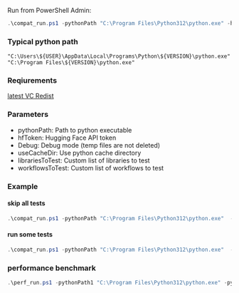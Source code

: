 Run from PowerShell Admin:
```powershell
.\compat_run.ps1 -pythonPath "C:\Program Files\Python312\python.exe" -hfToken "TOKEN" -Debug
```

### Typical python path
```
"C:\Users\${USER}\AppData\Local\Programs\Python\${VERSION}\python.exe"
"C:\Program Files\${VERSION}\python.exe"
```

### Reqiurements

[latest VC Redist](https://learn.microsoft.com/en-us/cpp/windows/latest-supported-vc-redist?view=msvc-170#latest-microsoft-visual-c-redistributable-version)

### Parameters

- pythonPath: Path to python executable
- hfToken: Hugging Face API token
- Debug: Debug mode (temp files are not deleted)
- useCacheDir: Use python cache directory
- librariesToTest: Custom list of libraries to test
- workflowsToTest: Custom list of workflows to test

### Example

#### skip all tests
```powershell
.\compat_run.ps1 -pythonPath "C:\Program Files\Python312\python.exe"  -librariesToTest @() -workflowsToTest @()
```
#### run some tests
```powershell
.\compat_run.ps1 -pythonPath "C:\Program Files\Python312\python.exe"  -librariesToTest "pandas", "scipy" -workflowsToTest "torch", "olive"
```

### performance benchmark
```powershell
.\perf_run.ps1 -pythonPath1 "C:\Program Files\Python312\python.exe" -pythonPath2 "C:\Users\AppData\Local\Programs\Python\Python312-arm64\python.exe"
```